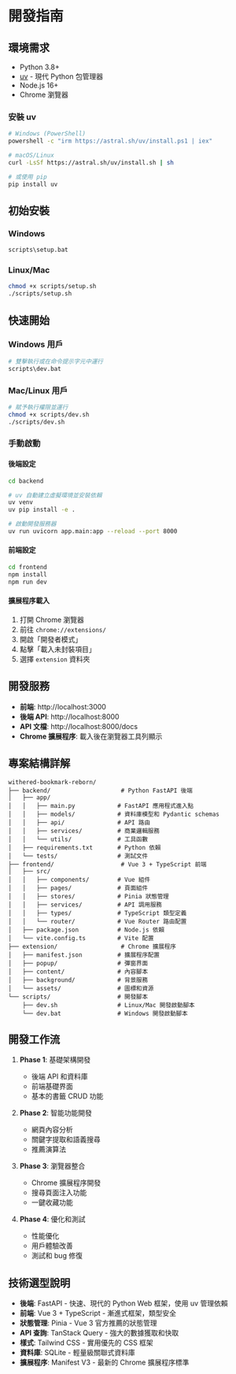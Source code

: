 # 開發指南

## 環境需求
- Python 3.8+
- [uv](https://github.com/astral-sh/uv) - 現代 Python 包管理器
- Node.js 16+
- Chrome 瀏覽器

### 安裝 uv
```bash
# Windows (PowerShell)
powershell -c "irm https://astral.sh/uv/install.ps1 | iex"

# macOS/Linux
curl -LsSf https://astral.sh/uv/install.sh | sh

# 或使用 pip
pip install uv
```
## 初始安裝

### Windows
```bash
scripts\setup.bat
```

### Linux/Mac
```bash
chmod +x scripts/setup.sh
./scripts/setup.sh
```

## 快速開始

### Windows 用戶
```bash
# 雙擊執行或在命令提示字元中運行
scripts\dev.bat
```

### Mac/Linux 用戶
```bash
# 賦予執行權限並運行
chmod +x scripts/dev.sh
./scripts/dev.sh
```

### 手動啟動

#### 後端設定
```bash
cd backend

# uv 自動建立虛擬環境並安裝依賴
uv venv
uv pip install -e .

# 啟動開發服務器
uv run uvicorn app.main:app --reload --port 8000
```

#### 前端設定
```bash
cd frontend
npm install
npm run dev
```

#### 擴展程序載入
1. 打開 Chrome 瀏覽器
2. 前往 `chrome://extensions/`
3. 開啟「開發者模式」
4. 點擊「載入未封裝項目」
5. 選擇 `extension` 資料夾

## 開發服務

- **前端**: http://localhost:3000
- **後端 API**: http://localhost:8000
- **API 文檔**: http://localhost:8000/docs
- **Chrome 擴展程序**: 載入後在瀏覽器工具列顯示

## 專案結構詳解

```
withered-bookmark-reborn/
├── backend/                    # Python FastAPI 後端
│   ├── app/
│   │   ├── main.py            # FastAPI 應用程式進入點
│   │   ├── models/            # 資料庫模型和 Pydantic schemas
│   │   ├── api/               # API 路由
│   │   ├── services/          # 商業邏輯服務
│   │   └── utils/             # 工具函數
│   ├── requirements.txt       # Python 依賴
│   └── tests/                 # 測試文件
├── frontend/                   # Vue 3 + TypeScript 前端
│   ├── src/
│   │   ├── components/        # Vue 組件
│   │   ├── pages/             # 頁面組件
│   │   ├── stores/            # Pinia 狀態管理
│   │   ├── services/          # API 調用服務
│   │   ├── types/             # TypeScript 類型定義
│   │   └── router/            # Vue Router 路由配置
│   ├── package.json           # Node.js 依賴
│   └── vite.config.ts         # Vite 配置
├── extension/                  # Chrome 擴展程序
│   ├── manifest.json          # 擴展程序配置
│   ├── popup/                 # 彈窗界面
│   ├── content/               # 內容腳本
│   ├── background/            # 背景服務
│   └── assets/                # 圖標和資源
└── scripts/                   # 開發腳本
    ├── dev.sh                 # Linux/Mac 開發啟動腳本
    └── dev.bat                # Windows 開發啟動腳本
```

## 開發工作流

1. **Phase 1**: 基礎架構開發
   - 後端 API 和資料庫
   - 前端基礎界面
   - 基本的書籤 CRUD 功能

2. **Phase 2**: 智能功能開發
   - 網頁內容分析
   - 關鍵字提取和語義搜尋
   - 推薦演算法

3. **Phase 3**: 瀏覽器整合
   - Chrome 擴展程序開發
   - 搜尋頁面注入功能
   - 一鍵收藏功能

4. **Phase 4**: 優化和測試
   - 性能優化
   - 用戶體驗改善
   - 測試和 bug 修復

## 技術選型說明

- **後端**: FastAPI - 快速、現代的 Python Web 框架，使用 uv 管理依賴
- **前端**: Vue 3 + TypeScript - 漸進式框架，類型安全
- **狀態管理**: Pinia - Vue 3 官方推薦的狀態管理
- **API 查詢**: TanStack Query - 強大的數據獲取和快取
- **樣式**: Tailwind CSS - 實用優先的 CSS 框架
- **資料庫**: SQLite - 輕量級關聯式資料庫
- **擴展程序**: Manifest V3 - 最新的 Chrome 擴展程序標準
